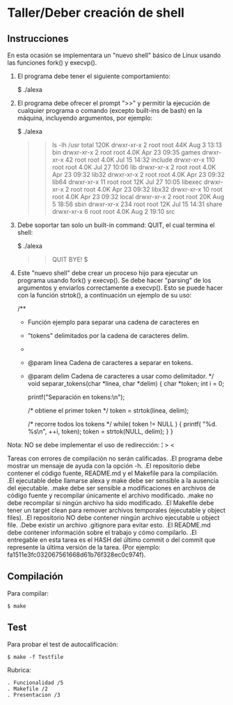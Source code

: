 # Taller/Deber creación de shell

## Instrucciones
En esta ocasión se implementara un "nuevo shell" básico de Linux usando las funciones fork() y execvp(). 
1. El programa debe tener el siguiente comportamiento:

	$ ./alexa
	>> 
2. El programa debe ofrecer el prompt ">>" y permitir la ejecución de cualquier programa o comando (excepto built-ins de bash) en la máquina, incluyendo argumentos, por ejemplo:

	$ ./alexa
	>> ls -lh /usr
	total 120K
	drwxr-xr-x   2 root root  44K Aug  3 13:13 bin
	drwxr-xr-x   2 root root 4.0K Apr 23 09:35 games
	drwxr-xr-x  42 root root 4.0K Jul 15 14:32 include
	drwxr-xr-x 110 root root 4.0K Jul 27 10:06 lib
	drwxr-xr-x   2 root root 4.0K Apr 23 09:32 lib32
	drwxr-xr-x   2 root root 4.0K Apr 23 09:32 lib64
	drwxr-xr-x  11 root root  12K Jul 27 10:05 libexec
	drwxr-xr-x   2 root root 4.0K Apr 23 09:32 libx32
	drwxr-xr-x  10 root root 4.0K Apr 23 09:32 local
	drwxr-xr-x   2 root root  20K Aug  5 18:56 sbin
	drwxr-xr-x 234 root root  12K Jul 15 14:31 share
	drwxr-xr-x   6 root root 4.0K Aug  2 19:10 src
	>>

3. Debe soportar tan solo un built-in command: QUIT, el cual termina el shell:

	$ ./alexa
	>> QUIT
	BYE!
	$ 

4. Este "nuevo shell" debe crear un proceso hijo para ejecutar un programa usando fork() y execvp(). Se debe hacer "parsing" de los argumentos y enviarlos correctamente a execvp(). 
Esto se puede hacer con la función strtok(), a continuación un ejemplo de su uso:

	/**
	* Función ejemplo para separar una cadena de caracteres en
	* "tokens" delimitados por la cadena de caracteres delim.
 	*
 	* @param linea Cadena de caracteres a separar en tokens.
 	* @param delim Cadena de caracteres a usar como delimitador.
 	*/
	void separar_tokens(char *linea, char *delim)
	{
		char *token;
		int i = 0;

		printf("Separación en tokens:\n");

		/* obtiene el primer token */
		token = strtok(linea, delim);

		/* recorre todos los tokens */
		while( token != NULL ) {
			printf( "%d. %s\n", ++i, token);
			token = strtok(NULL, delim);
		}
	}

Nota: NO se debe implementar el uso de redirección: ¦ > <

Tareas con errores de compilación no serán calificadas.
	.El programa debe mostrar un mensaje de ayuda con la opción -h.
	.El repositorio debe contener el código fuente, README.md y el Makefile para la compilación.
	.El ejecutable debe llamarse alexa y make debe ser sensible a la ausencia del ejecutable.
	.make debe ser sensible a modificaciones en archivos de código fuente y recompilar únicamente el archivo modificado.
	.make no debe recompilar si ningún archivo ha sido modificado.
	.El Makefile debe tener un target clean para remover archivos temporales (ejecutable y object files).
	.El repositorio NO debe contener ningún archivo ejecutable u object file.
	.Debe existir un archivo .gitignore para evitar esto.
	.El README.md debe contener información sobre el trabajo y cómo compilarlo.
	.El entregable en esta tarea es el HASH del último commit o del commit que represente la última versión de la tarea. (Por ejemplo: fa1511e3fc032067561668d61b76f328ec0c974f). 

## Compilación
Para compilar:
```
$ make
```
## Test
Para probar el test de autocalificación:
```
$ make -f Testfile
```
Rubrica:

	. Funcionalidad /5
	. Makefile /2
	. Presentacion /3

